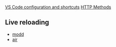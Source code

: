 [VS Code configuration and shortcuts](https://code.visualstudio.com/docs/languages/go)
[HTTP Methods](https://developer.mozilla.org/en-US/docs/Web/HTTP/Methods)

## Live reloading

- [modd](https://github.com/cortesi/modd)
- [air](https://github.com/cosmtrek/air)